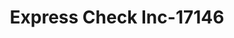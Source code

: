---
f_zip-code: 46516
f_state-code: IN
title: Express Check Inc-17146
f_phone: 574-522-0000
f_city-only: Elkhart
f_address: 206 S Main Street Elkhart
f_location-unique-id: '17146'
slug: express-check-inc-17146
updated-on: '2024-05-30T13:46:58.046Z'
created-on: '2024-05-30T13:36:59.803Z'
published-on: '2024-05-30T13:54:32.469Z'
f_city-state: cms/city/elkhart-in.md
f_company: cms/company/express-check-inc.md
f_state: cms/state/indiana.md
layout: '[payday-loan].html'
tags: payday-loan
---